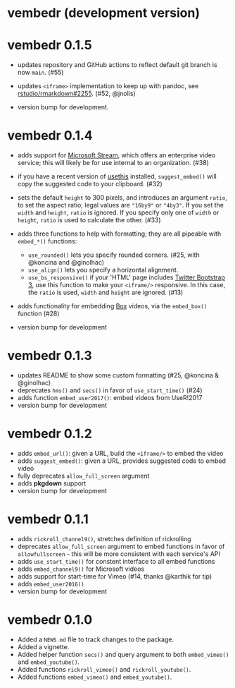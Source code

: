 # vembedr (development version)

# vembedr 0.1.5

- updates repository and GitHub actions to reflect default git branch is now `main`. (#55)

- updates `<iframe>` implementation to keep up with pandoc, see [rstudio/rmarkdown#2255](https://github.com/rstudio/rmarkdown/issues/2255). (#52,  @jnolis)

- version bump for development.

# vembedr 0.1.4

- adds support for [Microsoft Stream](https://www.microsoft.com/en-us/microsoft-365/microsoft-stream), which offers an enterprise video service; this will likely be for use internal to an organization. (#38)
- if you have a recent version of [usethis](https://usethis.r-lib.org) installed, `suggest_embed()` will copy the suggested code to your clipboard. (#32)
- sets the default `height` to 300 pixels, and introduces an argument `ratio`, to set the aspect ratio; legal values are `"16by9"` or `"4by3"`. If you set the `width` and `height`, `ratio` is ignored. If you specify only one of `width` or `height`, `ratio` is used to calculate the other. (#33)
- adds three functions to help with formatting; they are all pipeable with `embed_*()` functions:
  - `use_rounded()` lets you specify rounded corners. (#25, with @koncina and @ginolhac)
  - `use_align()` lets you specify a horizontal alignment.
  - `use_bs_responsive()` if your 'HTML' page includes [Twitter Bootstrap 3](https://getbootstrap.com/docs/3.3/components/#responsive-embed), use this function to make your `<iframe/>` responsive. In this case, the `ratio` is used, `width` and `height` are ignored. (#13)
  
- adds functionality for embedding [Box](https://www.box.com) videos, via the `embed_box()` function (#28)
- version bump for development

# vembedr 0.1.3

- updates README to show some custom formatting (#25, @koncina & @ginolhac)
- deprecates `hms()` and `secs()` in favor of `use_start_time()` (#24)
- adds function `embed_user2017()`: embed videos from UseR!2017
- version bump for development

# vembedr 0.1.2

- adds `embed_url()`: given a URL, build the `<iframe/>` to embed the video
- adds `suggest_embed()`: given a URL, provides suggested code to embed video
- fully deprecates `allow_full_screen` argument
- adds **pkgdown** support 
- version bump for development

# vembedr 0.1.1

* adds `rickroll_channel9()`, stretches definition of rickrolling
* deprecates `allow_full_screen` argument to embed functions in favor of
  `allowfullscreen` - this will be more consistent with each service's API
* adds `use_start_time()` for constent interface to all embed functions
* adds `embed_channel9()` for Microsoft videos
* adds support for start-time for Vimeo (#14, thanks @karthik for tip)
* adds `embed_user2016()`
* version bump for development

# vembedr 0.1.0

* Added a `NEWS.md` file to track changes to the package.
* Added a vignette.
* Added helper function `secs()` and query argument to both `embed_vimeo()` and `embed_youtube()`.
* Added functions `rickroll_vimeo()` and `rickroll_youtube()`.
* Added functions `embed_vimeo()` and `embed_youtube()`.


